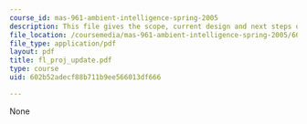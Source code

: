 ```yaml
---
course_id: mas-961-ambient-intelligence-spring-2005
description: This file gives the scope, current design and next steps of the project.
file_location: /coursemedia/mas-961-ambient-intelligence-spring-2005/602b52adecf88b711b9ee566013df666_fl_proj_update.pdf
file_type: application/pdf
layout: pdf
title: fl_proj_update.pdf
type: course
uid: 602b52adecf88b711b9ee566013df666

---
```

None